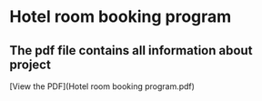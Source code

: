# Hotel room booking program

## The pdf file contains all information about project

[View the PDF](Hotel room booking program.pdf)

